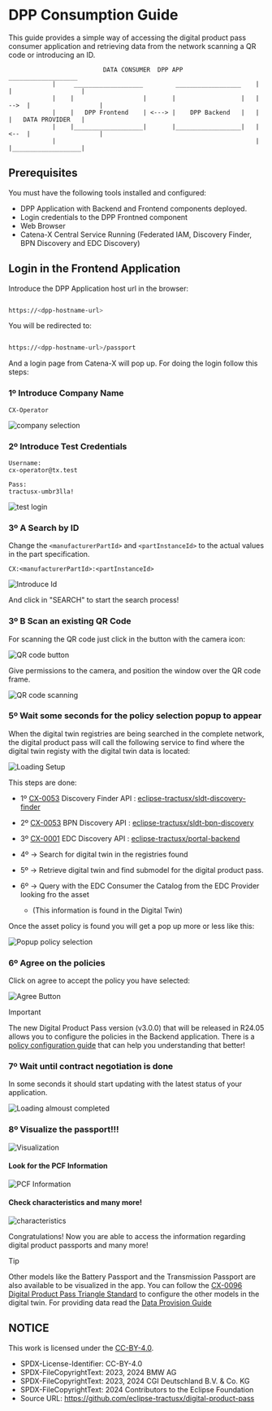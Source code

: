 <!-- 
  Tractus-X - Digital Product Passport Application 
 
  Copyright (c) 2022, 2024 BMW AG, Henkel AG & Co. KGaA
  Copyright (c) 2023, 2024 CGI Deutschland B.V. & Co. KG
  Copyright (c) 2022, 2024 Contributors to the Eclipse Foundation

  See the NOTICE file(s) distributed with this work for additional
  information regarding copyright ownership.
 
  This program and the accompanying materials are made available under the
  terms of the Apache License, Version 2.0 which is available at
  https://www.apache.org/licenses/LICENSE-2.0.
 
  Unless required by applicable law or agreed to in writing, software
  distributed under the License is distributed on an "AS IS" BASIS
  WITHOUT WARRANTIES OR CONDITIONS OF ANY KIND,
  either express or implied. See the
  License for the specific language govern in permissions and limitations
  under the License.
 
  SPDX-License-Identifier: Apache-2.0
-->

# DPP Consumption Guide

This guide provides a simple way of accessing the digital product pass consumer application and retrieving data from the network scanning a QR code or introducing an ID.

                              DATA CONSUMER  DPP APP                             ___________________
                |     ___________________         __________________    |       |                   | 
                |    |                   |       |                  |   |  -->  |                   |
                |    |   DPP Frontend    | <---> |    DPP Backend   |   |       |   DATA PROVIDER   |
                |    |___________________|       |__________________|   |  <--  |                   |   
                |                                                       |       |___________________|  


        
## Prerequisites

You must have the following tools installed and configured:

- DPP Application with Backend and Frontend components deployed.
- Login credentials to the DPP Frontned component
- Web Browser
- Catena-X Central Service Running (Federated IAM, Discovery Finder, BPN Discovery and EDC Discovery)

## Login in the Frontend Application

Introduce the DPP Application host url in the browser:

```bash

https://<dpp-hostname-url>

```

You will be redirected to:

```bash

https://<dpp-hostname-url>/passport

```

And a login page from Catena-X will pop up. For doing the login follow this steps:

### 1º Introduce Company Name

``` 
CX-Operator
```

![company selection](./resources/screenshots/company-selection.png)

### 2º Introduce Test Credentials

```
Username:
cx-operator@tx.test
```
```
Pass:
tractusx-umbr3lla!
```

![test login](./resources/screenshots/test-login.png)


### 3º A Search by ID

Change the `<manufacturerPartId>` and `<partInstanceId>` to the actual values in the part specification.

```
CX:<manufacturerPartId>:<partInstanceId>
```

![Introduce Id](./resources/screenshots/id-search.png)

And click in "SEARCH" to start the search process!

### 3º B Scan an existing QR Code

For scanning the QR code just click in the button with the camera icon:

![QR code button](./resources/screenshots/qrcode-button.png)

Give permissions to the camera, and position the window over the QR code frame.

![QR code scanning](./resources/screenshots/qrcode-scanning.png)


### 5º Wait some seconds for the policy selection popup to appear

When the digital twin registries are being searched in the complete network, the digital product pass will call the following service to find where the digital twin registy with the digital twin data is located:

![Loading Setup](./resources/screenshots/loading.png)

This steps are done:

- 1º [CX-0053](https://catena-x.net/fileadmin/user_upload/Standard-Bibliothek/Update_Maerz_2024/CX-0053-BPNDiscoveryServiceAPIs-v1.1.0.pdf) Discovery Finder API : [eclipse-tractusx/sldt-discovery-finder](https://github.com/eclipse-tractusx/sldt-discovery-finder)

- 2º [CX-0053](https://catena-x.net/fileadmin/user_upload/Standard-Bibliothek/Update_Maerz_2024/CX-0053-BPNDiscoveryServiceAPIs-v1.1.0.pdf) BPN Discovery API : [eclipse-tractusx/sldt-bpn-discovery](https://github.com/eclipse-tractusx/sldt-bpn-discovery)

- 3º [CX-0001](https://catena-x.net/fileadmin/user_upload/Standard-Bibliothek/Update_September23/CX-0001-EDCDiscoveryAPI_v1.0.2.pdf) EDC Discovery API : [eclipse-tractusx/portal-backend](https://github.com/eclipse-tractusx/portal-backend)

- 4º -> Search for digital twin in the registries found

- 5º -> Retrieve digital twin and find submodel for the digital product pass.

- 6º -> Query with the EDC Consumer the Catalog from the EDC Provider looking fro the asset 
  - (This information is found in the Digital Twin)

Once the asset policy is found you will get a pop up more or less like this:


![Popup policy selection](./resources/screenshots/policy-selectionpopup.png)

### 6º Agree on the policies

Click on agree to accept the policy you have selected:

![Agree Button](./resources/screenshots/agreebutton.png)

> [!IMPORTANT]
> The new Digital Product Pass version (v3.0.0) that will be released in R24.05 allows you to configure the policies in the Backend application.
> There is a [policy configuration guide](https://github.com/eclipse-tractusx/digital-product-pass/blob/main/docs/data-sovereignty/PolicyConfigGuide.md) that can help you understanding that better!

### 7º Wait until contract negotiation is done

In some seconds it should start updating with the latest status of your application.

![Loading almoust completed](./resources/screenshots/loading-notcompletedyet.png)

### 8º Visualize the passport!!!

![Visualization](./resources/screenshots/visualization.png)


#### Look for the PCF Information

![PCF Information](./resources/screenshots/pcf-info.png)


#### Check characteristics and many more!

![characteristics](./resources/screenshots/characteristics.png)

Congratulations! Now you are able to access the information regarding digital product passports and many more!

>[!TIP]
> Other models like the Battery Passport and the Transmission Passport are also available to be visualized in the app. You can follow the [CX-0096 Digital Product Pass Triangle Standard](https://catena-x.net/fileadmin/user_upload/Standard-Bibliothek/Update_Maerz_2024/CX-0096-TriangleForDigitalProductPass-v1.1.0.pdf) to configure the other models in the digital twin. For providing data read the [Data Provision Guide](data-provision.md)

## NOTICE

This work is licensed under the [CC-BY-4.0](https://creativecommons.org/licenses/by/4.0/legalcode).

- SPDX-License-Identifier: CC-BY-4.0
- SPDX-FileCopyrightText: 2023, 2024 BMW AG
- SPDX-FileCopyrightText: 2023, 2024 CGI Deutschland B.V. & Co. KG
- SPDX-FileCopyrightText: 2024 Contributors to the Eclipse Foundation
- Source URL: https://github.com/eclipse-tractusx/digital-product-pass